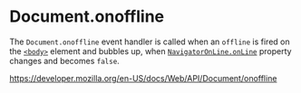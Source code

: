 # Document.onoffline

The `Document.onoffline` event handler is called when an `offline` is fired on the [`<body>`](https://developer.mozilla.org/en-US/docs/Web/HTML/Element/body) element and bubbles up, when [`NavigatorOnLine.onLine`](../navigatoronline/online) property changes and becomes `false`.

<a href="https://developer.mozilla.org/en-US/docs/Web/API/Document/onoffline" class="_attribution-link">https://developer.mozilla.org/en-US/docs/Web/API/Document/onoffline</a>
